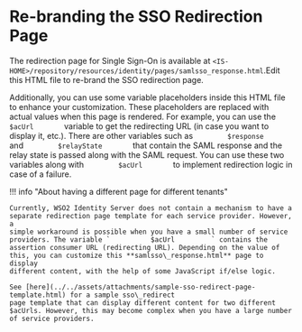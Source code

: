 # Re-branding the SSO Redirection Page

The redirection page for Single Sign-On is available at `<IS-HOME>/repository/resources/identity/pages/samlsso_response.html`.Edit this HTML file to re-brand the SSO redirection page.

Additionally, you can use some variable placeholders inside this HTML
file to enhance your customization. These placeholders are replaced with
actual values when this page is rendered. For example, you can use the
`         $acUrl        ` variable to get the redirecting URL (in case
you want to display it, etc.). There are other variables such as
`         $response        ` and `         $relayState        ` that
contain the SAML response and the relay state is passed along with the
SAML request. You can use these two variables along with
`         $acUrl        ` to implement redirection logic in case of a
failure.

!!! info "About having a different page for different tenants" 

    Currently, WSO2 Identity Server does not contain a mechanism to have a
    separate redirection page template for each service provider. However, a
    simple workaround is possible when you have a small number of service
    providers. The variable `          $acUrl         ` contains the
    assertion consumer URL (redirecting URL). Depending on the value of
    this, you can customize this **samlsso\_response.html** page to display
    different content, with the help of some JavaScript if/else logic. 
    
    See [here](../../assets/attachments/sample-sso-redirect-page-template.html) for a sample sso\_redirect
    page template that can display different content for two different
    $acUrls. However, this may become complex when you have a large number
    of service providers.
